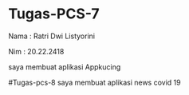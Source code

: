 # Tugas-PCS-7

Nama : Ratri Dwi Listyorini

Nim  : 20.22.2418

saya membuat aplikasi Appkucing

#Tugas-pcs-8
saya membuat aplikasi news covid 19
